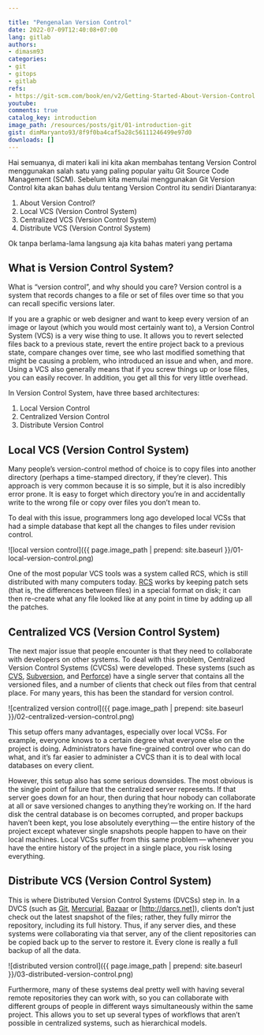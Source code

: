 ```yaml
---

title: "Pengenalan Version Control"
date: 2022-07-09T12:40:08+07:00
lang: gitlab
authors:
- dimasm93
categories:
- git
- gitops
- gitlab
refs: 
- https://git-scm.com/book/en/v2/Getting-Started-About-Version-Control
youtube: 
comments: true
catalog_key: introduction
image_path: /resources/posts/git/01-introduction-git
gist: dimMaryanto93/8f9f0ba4caf5a28c56111246499e97d0
downloads: []
---
```


Hai semuanya, di materi kali ini kita akan membahas tentang Version Control menggunakan salah satu yang paling popular yaitu Git Source Code Management (SCM). Sebelum kita memulai menggunakan Git Version Control kita akan bahas dulu tentang Version Control itu sendiri Diantaranya:

1. About Version Control?
2. Local VCS (Version Control System)
3. Centralized VCS (Version Control System)
4. Distribute VCS (Version Control System)

Ok tanpa berlama-lama langsung aja kita bahas materi yang pertama

<!--more-->

## What is Version Control System?

What is “version control”, and why should you care? Version control is a system that records changes to a file or set of files over time so that you can recall specific versions later.

If you are a graphic or web designer and want to keep every version of an image or layout (which you would most certainly want to), a Version Control System (VCS) is a very wise thing to use. It allows you to revert selected files back to a previous state, revert the entire project back to a previous state, compare changes over time, see who last modified something that might be causing a problem, who introduced an issue and when, and more. Using a VCS also generally means that if you screw things up or lose files, you can easily recover. In addition, you get all this for very little overhead.

In Version Control System, have three based architectures:

1. Local Version Control
2. Centralized Version Control
3. Distribute Version Control

## Local VCS (Version Control System)

Many people’s version-control method of choice is to copy files into another directory (perhaps a time-stamped directory, if they’re clever). This approach is very common because it is so simple, but it is also incredibly error prone. It is easy to forget which directory you’re in and accidentally write to the wrong file or copy over files you don’t mean to.

To deal with this issue, programmers long ago developed local VCSs that had a simple database that kept all the changes to files under revision control.

![local version control]({{ page.image_path | prepend: site.baseurl }}/01-local-version-control.png)

One of the most popular VCS tools was a system called RCS, which is still distributed with many computers today. [RCS](https://www.gnu.org/software/rcs/) works by keeping patch sets (that is, the differences between files) in a special format on disk; it can then re-create what any file looked like at any point in time by adding up all the patches.

## Centralized VCS (Version Control System)

The next major issue that people encounter is that they need to collaborate with developers on other systems. To deal with this problem, Centralized Version Control Systems (CVCSs) were developed. These systems (such as [CVS](https://www.nongnu.org/cvs/), [Subversion](https://subversion.apache.org), and [Perforce](https://www.perforce.com/solutions/version-control)) have a single server that contains all the versioned files, and a number of clients that check out files from that central place. For many years, this has been the standard for version control.

![centralized version control]({{ page.image_path | prepend: site.baseurl }}/02-centralized-version-control.png)

This setup offers many advantages, especially over local VCSs. For example, everyone knows to a certain degree what everyone else on the project is doing. Administrators have fine-grained control over who can do what, and it’s far easier to administer a CVCS than it is to deal with local databases on every client.

However, this setup also has some serious downsides. The most obvious is the single point of failure that the centralized server represents. If that server goes down for an hour, then during that hour nobody can collaborate at all or save versioned changes to anything they’re working on. If the hard disk the central database is on becomes corrupted, and proper backups haven’t been kept, you lose absolutely everything — the entire history of the project except whatever single snapshots people happen to have on their local machines. Local VCSs suffer from this same problem — whenever you have the entire history of the project in a single place, you risk losing everything.

## Distribute VCS (Version Control System)

This is where Distributed Version Control Systems (DVCSs) step in. In a DVCS (such as [Git](https://git-scm.com), [Mercurial](https://www.mercurial-scm.org), [Bazaar](https://bazaar.canonical.com/en/) or [http://darcs.net]), clients don’t just check out the latest snapshot of the files; rather, they fully mirror the repository, including its full history. Thus, if any server dies, and these systems were collaborating via that server, any of the client repositories can be copied back up to the server to restore it. Every clone is really a full backup of all the data.

![distributed version control]({{ page.image_path | prepend: site.baseurl }}/03-distributed-version-control.png)

Furthermore, many of these systems deal pretty well with having several remote repositories they can work with, so you can collaborate with different groups of people in different ways simultaneously within the same project. This allows you to set up several types of workflows that aren’t possible in centralized systems, such as hierarchical models.
